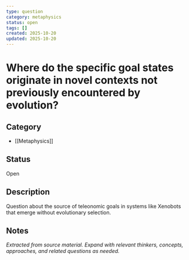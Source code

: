 ```yaml
---
type: question
category: metaphysics
status: open
tags: []
created: 2025-10-20
updated: 2025-10-20
---
```


# Where do the specific goal states originate in novel contexts not previously encountered by evolution?

## Category

- [[Metaphysics]]

## Status

Open

## Description

Question about the source of teleonomic goals in systems like Xenobots that emerge without evolutionary selection.

## Notes

*Extracted from source material. Expand with relevant thinkers, concepts, approaches, and related questions as needed.*

